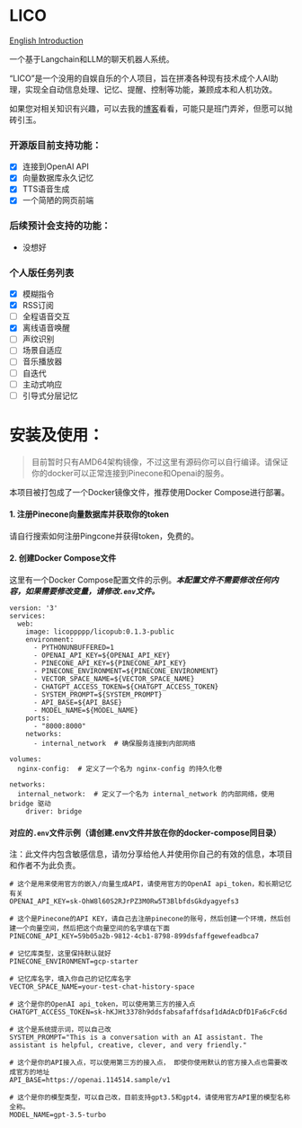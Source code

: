 # LICO

[English Introduction](https://github.com/4everhope/lico/blob/main/README_eng.md)

一个基于Langchain和LLM的聊天机器人系统。

“LICO”是一个没用的自娱自乐的个人项目，旨在拼凑各种现有技术成个人AI助理，实现全自动信息处理、记忆、提醒、控制等功能，兼顾成本和人机功效。

如果您对相关知识有兴趣，可以去我的[博客](https://blog.licolico.top)看看，可能只是班门弄斧，但愿可以抛砖引玉。

### 开源版目前支持功能：
- [x] 连接到OpenAI API
- [x] 向量数据库永久记忆
- [x] TTS语音生成
- [x] 一个简陋的网页前端

### 后续预计会支持的功能：
- 没想好

### 个人版任务列表

- [x] 模糊指令
- [x] RSS订阅
- [ ] 全程语音交互
- [x] 离线语音唤醒
- [ ] 声纹识别
- [ ] 场景自适应
- [ ] 音乐播放器
- [ ] 自迭代
- [ ] 主动式响应
- [ ] 引导式分层记忆

# 安装及使用：

> 目前暂时只有AMD64架构镜像，不过这里有源码你可以自行编译。请保证你的docker可以正常连接到Pinecone和Openai的服务。

本项目被打包成了一个Docker镜像文件，推荐使用Docker Compose进行部署。

#### 1. 注册Pinecone向量数据库并获取你的token

请自行搜索如何注册Pingcone并获得token，免费的。

#### 2. 创建Docker Compose文件

这里有一个Docker Compose配置文件的示例。***本配置文件不需要修改任何内容，如果需要修改变量，请修改`.env`文件。***

```
version: '3'
services:
  web:
    image: licoppppp/licopub:0.1.3-public
    environment:
      - PYTHONUNBUFFERED=1
      - OPENAI_API_KEY=${OPENAI_API_KEY}
      - PINECONE_API_KEY=${PINECONE_API_KEY}
      - PINECONE_ENVIRONMENT=${PINECONE_ENVIRONMENT}
      - VECTOR_SPACE_NAME=${VECTOR_SPACE_NAME}
      - CHATGPT_ACCESS_TOKEN=${CHATGPT_ACCESS_TOKEN}
      - SYSTEM_PROMPT=${SYSTEM_PROMPT}
      - API_BASE=${API_BASE}
      - MODEL_NAME=${MODEL_NAME}
    ports:
      - "8000:8000"
    networks:
      - internal_network  # 确保服务连接到内部网络

volumes:
  nginx-config:  # 定义了一个名为 nginx-config 的持久化卷

networks:
  internal_network:  # 定义了一个名为 internal_network 的内部网络，使用 bridge 驱动
    driver: bridge

```

#### 对应的`.env`文件示例（请创建.env文件并放在你的docker-compose同目录）

注：此文件内包含敏感信息，请勿分享给他人并使用你自己的有效的信息，本项目和作者不为此负责。

```
# 这个是用来使用官方的嵌入/向量生成API，请使用官方的OpenAI api_token，和长期记忆有关
OPENAI_API_KEY=sk-OhW8l60S2RJrPZ3M0Rw5T3BlbfdsGkdyagyefs3

# 这个是Pinecone的API KEY，请自己去注册pinecone的账号，然后创建一个环境，然后创建一个向量空间，然后把这个向量空间的名字填在下面
PINECONE_API_KEY=59b05a2b-9812-4cb1-8798-899dsfaffgewefeadbca7

# 记忆库类型，这里保持默认就好
PINECONE_ENVIRONMENT=gcp-starter

# 记忆库名字，填入你自己的记忆库名字
VECTOR_SPACE_NAME=your-test-chat-history-space

# 这个是你的OpenAI api_token，可以使用第三方的接入点
CHATGPT_ACCESS_TOKEN=sk-hKJHt3378h9ddsfabsafaffdsaf1dAdAcDfD1Fa6cFc6d

# 这个是系统提示词，可以自己改
SYSTEM_PROMPT="This is a conversation with an AI assistant. The assistant is helpful, creative, clever, and very friendly."

# 这个是你的API接入点，可以使用第三方的接入点， 即使你使用默认的官方接入点也需要改成官方的地址
API_BASE=https://openai.114514.sample/v1

# 这个是你的模型类型，可以自己改，目前支持gpt3.5和gpt4，请使用官方API里的模型名称全称。
MODEL_NAME=gpt-3.5-turbo
```
